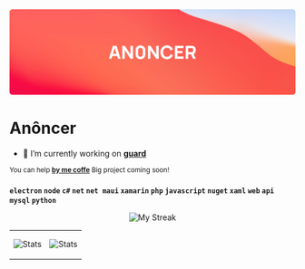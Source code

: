 <img src="./git-bg.png"/>


<h1>Anôncer</h1>

- 🔭  I’m currently working on [**guard**](https://github.com/AN0NCER/guard)

<sup>You can help [**by me coffe**](https://ko-fi.com/anoncer) </sup><sup>Big project coming soon!</sup>

**`electron` `node` `c#` `net` `net maui` `xamarin` `php` `javascript` `nuget` `xaml` `web` `api` `mysql` `python`**

<p align="center">
<picture>
  <source media="(prefers-color-scheme: dark)" srcset="http://github-readme-streak-stats.herokuapp.com?user=AN0NCER&theme=dark&hide_border=true&background=DD272700">
  <img alt="My Streak" src="http://github-readme-streak-stats.herokuapp.com?user=AN0NCER&hide_border=true">
</picture>
</p>




<table>
<tbody>
<tr>
<td align="center">
<p align="center">
  <picture>
    <source media="(prefers-color-scheme: dark)" srcset="https://github-readme-stats.vercel.app/api?username=an0ncer&show_icons=true&bg_color=DD272700&hide_border=true&theme=dark">
        <img alt="Stats" src="https://github-readme-stats.vercel.app/api?username=an0ncer&show_icons=true&bg_color=DD272700&hide_border=true" >
  </picture>
      </p>
      </td>
        <td align="center">
         <p align="center">
           <picture>
            <source media="(prefers-color-scheme: dark)" srcset="https://github-readme-stats.vercel.app/api/top-langs/?username=an0ncer&layout=compact">
            <img alt="Stats" src="https://github-readme-stats.vercel.app/api/top-langs/?username=an0ncer&layout=compact" >
          </picture>
        </p>
      </td>
    </tr>
  </tbody>
</table>

